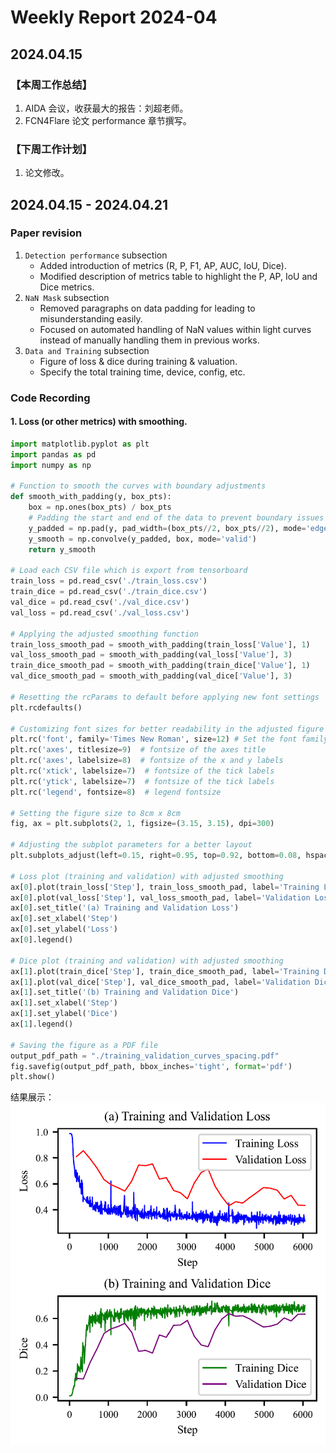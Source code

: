 # Weekly Report 2024-04

## 2024.04.15

### 【本周工作总结】

1. AIDA 会议，收获最大的报告：刘超老师。
2. FCN4Flare 论文 performance 章节撰写。

### 【下周工作计划】

1. 论文修改。

## 2024.04.15 - 2024.04.21

### Paper revision

1. `Detection performance` subsection
    - Added introduction of metrics (R, P, F1, AP, AUC, IoU, Dice).
    - Modified description of metrics table to highlight the P, AP, IoU and Dice metrics.
2. `NaN Mask` subsection
    - Removed paragraphs on data padding for leading to misunderstanding easily.
    - Focused on automated handling of NaN values within light curves instead of manually handling them in previous works.
3. `Data and Training` subsection
    - Figure of loss & dice during training & valuation.
    - Specify the total training time, device, config, etc.

### Code Recording

#### 1. Loss (or other metrics) with smoothing.

```python
import matplotlib.pyplot as plt
import pandas as pd
import numpy as np

# Function to smooth the curves with boundary adjustments
def smooth_with_padding(y, box_pts):
    box = np.ones(box_pts) / box_pts
    # Padding the start and end of the data to prevent boundary issues
    y_padded = np.pad(y, pad_width=(box_pts//2, box_pts//2), mode='edge')
    y_smooth = np.convolve(y_padded, box, mode='valid')
    return y_smooth

# Load each CSV file which is export from tensorboard
train_loss = pd.read_csv('./train_loss.csv')
train_dice = pd.read_csv('./train_dice.csv')
val_dice = pd.read_csv('./val_dice.csv')
val_loss = pd.read_csv('./val_loss.csv')

# Applying the adjusted smoothing function
train_loss_smooth_pad = smooth_with_padding(train_loss['Value'], 1)
val_loss_smooth_pad = smooth_with_padding(val_loss['Value'], 3)
train_dice_smooth_pad = smooth_with_padding(train_dice['Value'], 1)
val_dice_smooth_pad = smooth_with_padding(val_dice['Value'], 3)

# Resetting the rcParams to default before applying new font settings
plt.rcdefaults()

# Customizing font sizes for better readability in the adjusted figure size
plt.rc('font', family='Times New Roman', size=12) # Set the font family and size
plt.rc('axes', titlesize=9)  # fontsize of the axes title
plt.rc('axes', labelsize=8)  # fontsize of the x and y labels
plt.rc('xtick', labelsize=7)  # fontsize of the tick labels
plt.rc('ytick', labelsize=7)  # fontsize of the tick labels
plt.rc('legend', fontsize=8)  # legend fontsize

# Setting the figure size to 8cm x 8cm
fig, ax = plt.subplots(2, 1, figsize=(3.15, 3.15), dpi=300)

# Adjusting the subplot parameters for a better layout
plt.subplots_adjust(left=0.15, right=0.95, top=0.92, bottom=0.08, hspace=0.6)

# Loss plot (training and validation) with adjusted smoothing
ax[0].plot(train_loss['Step'], train_loss_smooth_pad, label='Training Loss', color='blue', lw=0.8)
ax[0].plot(val_loss['Step'], val_loss_smooth_pad, label='Validation Loss', color='red', lw=0.8)
ax[0].set_title('(a) Training and Validation Loss')
ax[0].set_xlabel('Step')
ax[0].set_ylabel('Loss')
ax[0].legend()

# Dice plot (training and validation) with adjusted smoothing
ax[1].plot(train_dice['Step'], train_dice_smooth_pad, label='Training Dice', color='green', lw=0.8)
ax[1].plot(val_dice['Step'], val_dice_smooth_pad, label='Validation Dice', color='purple', lw=0.8)
ax[1].set_title('(b) Training and Validation Dice')
ax[1].set_xlabel('Step')
ax[1].set_ylabel('Dice')
ax[1].legend()

# Saving the figure as a PDF file
output_pdf_path = "./training_validation_curves_spacing.pdf"
fig.savefig(output_pdf_path, bbox_inches='tight', format='pdf')
plt.show()
```

结果展示：
![train loss & dice](./images/24-04/fcn4flare_train_loss.png)